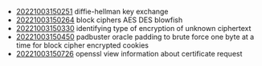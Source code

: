 - [20221003150251](/zet/20221003150251/README.md) diffie-hellman key exchange
- [20221003150264](/zet/20221003150264/README.md) block ciphers AES DES blowfish
- [20221003150330](/zet/20221003150330/README.md) identifying type of encryption of unknown ciphertext
- [20221003150450](/zet/20221003150450/README.md) padbuster oracle padding to brute force one byte at a time for block cipher encrypted cookies
- [20221003150726](/zet/20221003150726/README.md) openssl view information about certificate request
